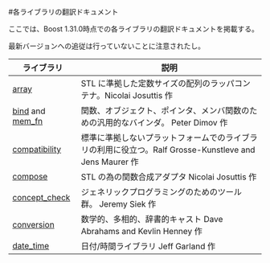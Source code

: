 #各ライブラリの翻訳ドキュメント

ここでは、Boost 1.31.0時点での各ライブラリの翻訳ドキュメントを掲載する。

最新バージョンへの追従は行っていないことに注意されたし。

| ライブラリ | 説明 |
|---------------------------|------|
| [array](./libs/array.md) | STL に準拠した定数サイズの配列のラッパコンテナ。Nicolai Josuttis 作 |
| [bind](./libs/bind.md) and [mem_fn](./libs/mem_fn.md) | 関数、オブジェクト、ポインタ、メンバ関数のための汎用的なバインダ。 Peter Dimov 作 |
| [compatibility](./libs/compatibility.md) | 標準に準拠しないプラットフォームでのライブラリの利用に役立つ。Ralf Grosse-Kunstleve and Jens Maurer 作 |
| [compose](./libs/compose/index.md) | STL の為の関数合成アダプタ Nicolai Josuttis 作 |
| [concept_check](./libs/concept_check/concept_check.md) | ジェネリックプログラミングのためのツール群。 Jeremy Siek 作 |
| [conversion](./libs/conversion/index.md) | 数学的、多相的、辞書的キャスト Dave Abrahams and Kevlin Henney 作 |
| [date_time](./libs/date_time/index.md) | 日付/時間ライブラリ Jeff Garland 作 |

